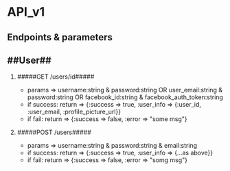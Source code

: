 API_v1
====

Endpoints & parameters
----

##User##
---

1. #####GET /users/id#####
   - params => username:string & password:string OR user_email:string & password:string OR facebook_id:string & facebook_auth_token:string
   - if success:
   return => {:success => true, :user_info => {:user_id, :user_email, :profile_picture_url}}
   - if fail:
   return => {:success => false, :error => "some msg"}


2. #####POST /users#####
   - params => username:string & password:string & email:string
   - if success:
   return => {:success => true, :user_info => {...as above}}
   - if fail:
   return => {:success => false, :error => "somg msg"}

